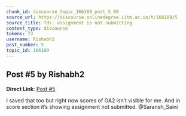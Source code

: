```yaml
---
chunk_id: discourse_topic_166189_post_5_00
source_url: https://discourse.onlinedegree.iitm.ac.in/t/166189/5
source_title: Tds: assignment is not submitting
content_type: discourse
tokens: 73
username: Rishabh2
post_number: 5
topic_id: 166189
---
```


## Post #5 by Rishabh2

**Direct Link**: [Post #5](https://discourse.onlinedegree.iitm.ac.in/t/166189/5)

I saved that too but right now scores of GA2 isn’t visible for me. And in score section it’s showing assignment not submitted. @Saransh_Saini
